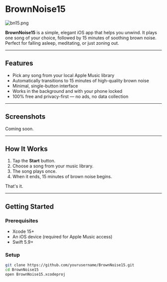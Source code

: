 # BrownNoise15
![bn15.png](./bn15.png)

**BrownNoise15** is a simple, elegant iOS app that helps you unwind. It plays one song of your choice, followed by 15 minutes of soothing brown noise. Perfect for falling asleep, meditating, or just zoning out.


---

## Features

- Pick any song from your local Apple Music library
- Automatically transitions to 15 minutes of high-quality brown noise
- Minimal, single-button interface
- Works in the background and with your phone locked
- 100% free and privacy-first — no ads, no data collection

---

## Screenshots

Coming soon.

---

## How It Works

1. Tap the **Start** button.
2. Choose a song from your music library.
3. The song plays once.
4. When it ends, 15 minutes of brown noise begins.

That's it.

---

## Getting Started

### Prerequisites

- Xcode 15+
- An iOS device (required for Apple Music access)
- Swift 5.9+

### Setup

```bash
git clone https://github.com/yourusername/BrownNoise15.git
cd BrownNoise15
open BrownNoise15.xcodeproj
